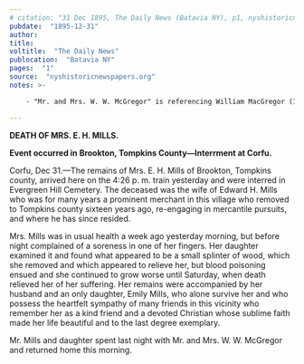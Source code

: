 ```yaml
---
# citation: "31 Dec 1895, The Daily News (Batavia NY), p1, nyshistoricnewspapers.org"
pubdate:  "1895-12-31"
author: 
title: 
voltitle:  "The Daily News"
publocation:  "Batavia NY"
pages:  "1"
source:  "nyshistoricnewspapers.org"
notes: >-

    - "Mr. and Mrs. W. W. McGregor" is referencing William MacGregor (10 Oct 1822 to 06 Nov 1915) and [Lucy Ann (Sumner) MacGregor](https://www.findagrave.com/memorial/75957932/lucy-ann-macgregor) (unknown to 18 May 1910). The MacGregor's name is at times misspelled as McGregor. The map of Corfu from 1876 shows the MacGregors lived across the street from the former Mills' home in Corfu.

---
```

**DEATH OF MRS. E. H. MILLS.**

**Event occurred in Brookton, Tompkins County—Interrment at Corfu.**

Corfu, Dec 31.—The remains of Mrs. E. H. Mills of Brookton, Tompkins county, arrived here on the 4:26 p. m. train yesterday and were interred in Evergreen Hill Cemetery. The deceased was the wife of Edward H. Mills who was for many years a prominent merchant in this village who removed to Tompkins county sixteen years ago, re-engaging in mercantile pursuits, and where he has since resided.

Mrs. Mills was in usual health a week ago yesterday morning, but before night complained of a soreness in one of her fingers. Her daughter examined it and found what appeared to be a small splinter of wood, which she removed and which appeared to relieve her, but blood poisoning ensued and she continued to grow worse until Saturday, when death relieved her of her suffering. Her remains were accompanied by her husband and an only daughter, Emily Mills, who alone survive her and who possess the heartfelt sympathy of many friends in this vicinity who remember her as a kind friend and a devoted Christian whose sublime faith made her life beautiful and to the last degree exemplary.

Mr. Mills and daughter spent last night with Mr. and Mrs. W. W. McGregor and returned home this morning.
